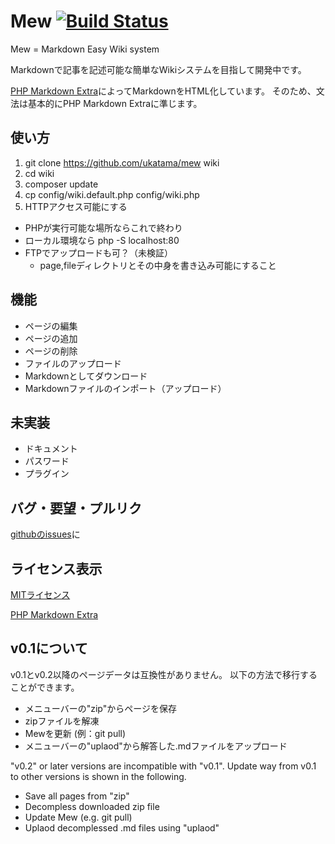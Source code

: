 # Mew [![Build Status](https://travis-ci.org/ukatama/mew.svg)](https://travis-ci.org/ukatama/mew)
Mew = Markdown Easy Wiki system

Markdownで記事を記述可能な簡単なWikiシステムを目指して開発中です。

[PHP Markdown Extra](https://github.com/michelf/php-markdown)によってMarkdownをHTML化しています。
そのため、文法は基本的にPHP Markdown Extraに準じます。

## 使い方
1. git clone https://github.com/ukatama/mew wiki
2. cd wiki
3. composer update
4. cp config/wiki.default.php config/wiki.php
5. HTTPアクセス可能にする
  * PHPが実行可能な場所ならこれで終わり
  * ローカル環境なら php -S localhost:80
  * FTPでアップロードも可？（未検証）
    * page,fileディレクトリとその中身を書き込み可能にすること

## 機能
* ページの編集
* ページの追加
* ページの削除
* ファイルのアップロード
* Markdownとしてダウンロード
* Markdownファイルのインポート（アップロード）

## 未実装
* ドキュメント
* パスワード
* プラグイン

## バグ・要望・プルリク
[githubのissues](https://github.com/ukatama/mew/issues)に

## ライセンス表示
[MITライセンス](https://github.com/ukatama/mew/blob/master/LICENSE.txt)

[PHP Markdown Extra](https://github.com/michelf/php-markdown/blob/lib/License.md)

## v0.1について
v0.1とv0.2以降のページデータは互換性がありません。
以下の方法で移行することができます。

* メニューバーの"zip"からページを保存
* zipファイルを解凍
* Mewを更新 (例：git pull)
* メニューバーの"uplaod"から解答した.mdファイルをアップロード

"v0.2" or later versions are incompatible with "v0.1".
Update way from v0.1 to other versions is shown in the following.

* Save all pages from "zip"
* Decompless downloaded zip file
* Update Mew (e.g. git pull)
* Uplaod decomplessed .md files using "uplaod"
